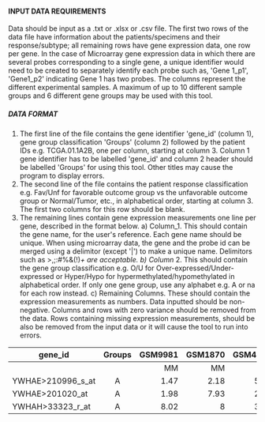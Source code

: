 #### INPUT DATA REQUIREMENTS

Data should be input as a .txt or .xlsx or .csv file. The first two rows of the data file have information about the patients/specimens and their response/subtype; all remaining rows have gene expression data, one row per gene. In the case of Microarray gene expression data in which there are several probes corresponding to a single gene, a unique identifier would need to be created to separately identify each probe such as, 'Gene 1_p1', 'Gene1_p2' indicating Gene 1 has two probes. The columns represent the different experimental samples. A maximum of up to 10 different sample groups and 6 different gene groups may be used with this tool.

##### DATA FORMAT

1.	The first line of the file contains the gene identifier 'gene_id' (column 1), gene group classification 'Groups' (column 2) followed by the patient IDs e.g. TCGA.01.1A2B, one per column, starting at column 3. Column 1 gene identifier has to be labelled 'gene_id' and column 2 header should be labelled 'Groups' for using this tool. Other titles may cause the program to display errors. 
2.	The second line of the file contains the patient response classification e.g. Fav/Unf for favorable outcome group vs the unfavorable outcome group or Normal/Tumor, etc., in alphabetical order, starting at column 3. The first two columns for this row should be blank.
3.	The remaining lines contain gene expression measurements one line per gene, described in the format below.
a) Column_1. This should contain the gene name, for the user's reference. Each gene  name should be unique. When using microarray data, the gene and the probe id can be merged using a delimitor (except '|') to make a unique name.  Delimitors such as >,;:#%&(!)_+ are acceptable.
b) Column_ 2. This should contain the gene group classification e.g. O/U for Over-expressed/Under-expressed or Hyper/Hypo for hypermethylated/hypomethylated in alphabetical order. If only one gene group, use any alphabet e.g. A or na for each row instead. 
c) Remaining Columns. These should contain the expression measurements as numbers. Data inputted should be non-negative. Columns and rows with zero variance should be removed from the data. Rows containing missing expression measurements, should be also be removed from the input data or it will cause the tool to run into errors.

| gene_id           | Groups | GSM9981 | GSM1870  | GSM4618 | GSM7689  | GSM8772 | GSM1121  | GSM1250 | GSM3112  | GSM4987 | GSM1277 |
| -------------     |:------:| -------:|---------:|--------:|---------:|--------:|---------:|--------:|---------:|--------:|--------:|
|                   |        | MM      | MM       | MM      | MM       | MM      | MUGS     | MUGS    | NPC      | SM      | SM      |
| YWHAE>210996_s_at | A      | 1.47    |  2.18    | 5.87    |	9.12     |	7.34   | 1.56     |	3       |	7.77     |	3.4    |	1.56   |
| YWHAE>201020_at   | A      | 1.98    |  7.93    | 2.76	  | 9.11     |	8.46   | 0.98     |	5.98    |	8.19     |	8.91   |	5.98   |
| YWHAH>33323_r_at  | A      | 8.02    |  8       | 3.19	  | 11.86    |	6.54   | 8.17     |	2       |	0.99     |	2      |	1.17   |


